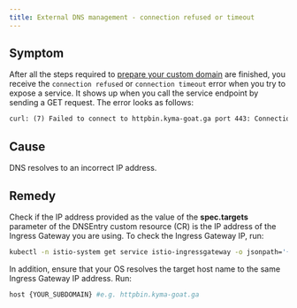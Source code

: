 ```yaml
---
title: External DNS management - connection refused or timeout
---
```


## Symptom

After all the steps required to [prepare your custom domain](../../../03-tutorials/00-api-exposure/apix-02-setup-custom-domain-for-workload.md) are finished, you receive the `connection refused` or `connection timeout` error when you try to expose a service. It shows up when you call the service endpoint by sending a GET request. The error looks as follows:

```txt
curl: (7) Failed to connect to httpbin.kyma-goat.ga port 443: Connection refused
```

## Cause

DNS resolves to an incorrect IP address.

## Remedy

Check if the IP address provided as the value of the **spec.targets** parameter of the DNSEntry custom resource (CR) is the IP address of the Ingress Gateway you are using. To check the Ingress Gateway IP, run:

```bash
kubectl -n istio-system get service istio-ingressgateway -o jsonpath='{.status.loadBalancer.ingress[0].ip}'`
```

In addition, ensure that your OS resolves the target host name to the same Ingress Gateway IP address.
Run:

```bash
host {YOUR_SUBDOMAIN} #e.g. httpbin.kyma-goat.ga
```